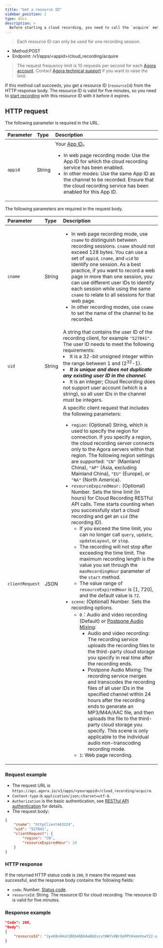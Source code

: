 ```yaml
---
title: "Get a resource ID"
sidebar_position: 2
type: docs
description: >
  Before starting a cloud recording, you need to call the `acquire` method get a resource ID.
---
```



> Each resource ID can only be used for one recording session.

- Method:POST
- Endpoint: /v1/apps/\<appid\>/cloud_recording/acquire

> The request frequency limit is 10 requests per second for each [Agora account](../manage-agora-account#create-an-agora-account). Contact [Agora technical support](mailto:support@agora.io) if you want to raise the limit.

If this method call succeeds, you get a resource ID (`resourceId`) from the HTTP response body. The resource ID is valid for five minutes, so you need to [start recording](./start) with this resource ID with it before it expires.

## HTTP request

The following parameter is required in the URL.

| Parameter | Type   | Description                                                  |
| :-------- | :----- | :----------------------------------------------------------- |
| `appid`   | String |  Your [App ID](../manage-agora-account#get-the-app-id)。<ul><li>In web page recording mode: Use the App ID for which the cloud recording service has been enabled.</li><li>In other modes: Use the same App ID as the channel to be recorded. Ensure that the cloud recording service has been enabled for this App ID.</li></ul>  |

The following parameters are required in the request body.

| Parameter       | Type   | Description                                                                                                                                                                                                                                                                                                                                                                                                                                                                                                                                                                                                                                                                                                                                                                                                                                                                                                                                                                                                                                                                                                                                                                                                                                                                                                                                                                        |
| :-------------- | :----- |:-----------------------------------------------------------------------------------------------------------------------------------------------------------------------------------------------------------------------------------------------------------------------------------------------------------------------------------------------------------------------------------------------------------------------------------------------------------------------------------------------------------------------------------------------------------------------------------------------------------------------------------------------------------------------------------------------------------------------------------------------------------------------------------------------------------------------------------------------------------------------------------------------------------------------------------------------------------------------------------------------------------------------------------------------------------------------------------------------------------------------------------------------------------------------------------------------------------------------------------------------------------------------------------------------------------------------------------------------------------------------------------|
| `cname`         | String | <ul><li>In web page recording mode, use `cname` to distinguish between recording sessions. `cname` should not exceed 128 bytes. You can use a set of `appid`, `cname`, and `uid` to identify one session. As a best practice, if you want to record a web page in more than one session, you can use different user IDs to identify each session while using the same `cname` to relate to all sessions for that web page.</li><li>In other recording modes, use `cname` to set the name of the channel to be recorded.</li></ul>                                                                                                                                                                                                                                                                                                                                                                                                                                                                                                                                                                                                                                                                                                                                                                                                                                                  |
| `uid`           | String | A string that contains the user ID of the recording client, for example `"527841"`. The user ID needs to meet the following requirements: <li>It is a 32-bit unsigned integer within the range between 1 and (2<sup>32</sup>-1).</li><li><b><em>It is unique and does not duplicate any existing user ID in the channel. </em></b></li><li>It is an integer; Cloud Recording does not support user account (which is a string), so all user IDs in the channel must be integers.</li>                                                                                                                                                                                                                                                                                                                                                                                                                                                                                                                                                                                                                                                                                                                                                                                                                                                                                              |
| `clientRequest` | JSON   | A specific client request that includes the following parameters:  <ul><li>`region`: (Optional) String, which is used to specify the region for connection. If you specify a region, the cloud recording server connects only to the Agora servers within that region. The following region settings are supported: `"CN"` (Mainland China), `"AP"` (Asia, excluding Mainland China), `"EU"` (Europe), or `"NA"` (North America).</li><li> `resourceExpiredHour:` (Optional) Number. Sets the time limit (in hours) for Cloud Recording RESTful API calls. Time starts counting when you successfully start a cloud recording and get an `sid` (the recording ID).<ul><li> If you exceed the time limit, you can no longer call `query`, `update`, `updateLayout`, or `stop`. </li><li>The recording will not stop after exceeding the time limit. The maximum recording length is the value you set through the `maxRecordingHour` parameter of the `start` method.</li><li>The value range of `resourceExpiredHour` is [1, 720], and the default value is `72`.</li></ul></li> <li>`scene`: (Optional) Number. Sets the recording options. <ul><li>`0`：Audio and video recording (Default) or [Postpone Audio Mixing](../../develop/individual-nontranscoding#implement-an-postpone-audio-mixing):<ul> <li>Audio and video recording: The recording service uploads the recording files to the third-party cloud storage you specify in real time after the recording ends.</li><li>Postpone Audio Mixing: The recording service merges and transcodes the recording files of all user IDs in the specified channel within 24 hours after the recording ends to generate an MP3/M4A/AAC file, and then uploads the file to the third-party cloud storage you specify. This scene is only applicable to the individual audio non-transcoding recording mode.</li> </ul>  </li> <li>`1`: Web page recording.</li></ul> </li> </ul> |

### Request example

- The request URL is `https://api.agora.io/v1/apps/<yourappid>/cloud_recording/acquire`.
- `Content-type` is `application/json;charset=utf-8`.
- `Authorization` is the basic authentication, see [RESTful API authentication](../restful-authentication) for details.
- The request body:

```json
{
    "cname": "httpClient463224",
    "uid": "527841",
    "clientRequest": {
        "region": "CN",
        "resourceExpiredHour": 24
    }
}
```

### HTTP response

If the returned HTTP status code is `200`, it means the request was successful, and the response body contains the following fields:
- `code`: Number. [Status code](../common-errors#status-codes).
- `resourceId`: String. The resource ID for cloud recording. The resource ID is valid for five minutes.


### Response example

```json
"Code": 200,
"Body":
{
    "resourceId": "JyvK8nXHuV1BE64GDkAaBGEscvtHW7v8BrQoRPCHxmeVxwY22-x-kv4GdPcjZeMzoCBUCOr9q-k6wBWMC7SaAkZ_4nO3JLqYwM1bL1n6wKnnD9EC9waxJboci9KUz2WZ4YJrmcJmA7xWkzs_L3AnNwdtcI1kr_u1cWFmi9BWAWAlNd7S7gfoGuH0tGi6CNaOomvr7-ILjPXdCYwgty1hwT6tbAuaW1eqR0kOYTO0Z1SobpBxu1czSFh1GbzGvTZG"
}
```